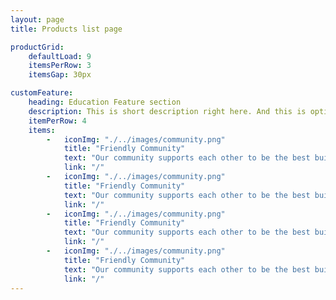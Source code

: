 ```yaml
---
layout: page
title: Products list page

productGrid:
    defaultLoad: 9
    itemsPerRow: 3
    itemsGap: 30px

customFeature:
    heading: Education Feature section
    description: This is short description right here. And this is optional;
    itemPerRow: 4
    items:
        -   iconImg: "./../images/community.png"
            title: "Friendly Community"
            text: "Our community supports each other to be the best builders, level designers, and content creators we can be. Join us on our friendly discord server!"
            link: "/"
        -   iconImg: "./../images/community.png"
            title: "Friendly Community"
            text: "Our community supports each other to be the best builders, level designers, and content creators we can be. Join us on our friendly discord server!"
            link: "/"
        -   iconImg: "./../images/community.png"
            title: "Friendly Community"
            text: "Our community supports each other to be the best builders, level designers, and content creators we can be. Join us on our friendly discord server!"
            link: "/"
        -   iconImg: "./../images/community.png"
            title: "Friendly Community"
            text: "Our community supports each other to be the best builders, level designers, and content creators we can be. Join us on our friendly discord server!"
            link: "/"
---
```


<CustomCarousel productType="education" />
<CustomProductGrid productType="education" />
<CustomProductFeature />